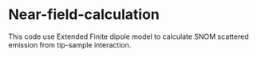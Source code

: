 # Near-field-calculation
This code use Extended Finite dipole model to calculate SNOM scattered emission from tip-sample interaction.

